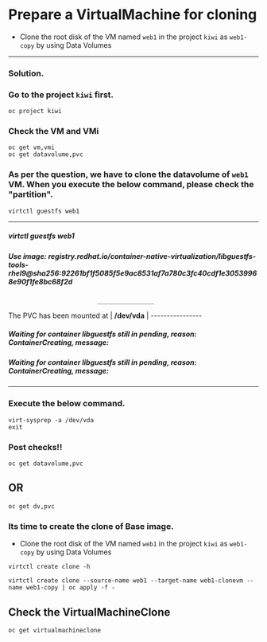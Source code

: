 # Prepare a VirtualMachine for cloning
- Clone the root disk of the VM named `web1` in the project `kiwi` as `web1-copy` by using Data Volumes
---

### Solution. 
### Go to the project `kiwi` first.
```
oc project kiwi
```
### Check the VM and VMi
```
oc get vm,vmi
oc get datavolume,pvc
```
### As  per the question, we have to clone the datavolume of `web1` VM. When you execute the below command, please check the "partition".

```
virtctl guestfs web1
```
---
#####  virtctl guestfs web1
#####  Use image: registry.redhat.io/container-native-virtualization/libguestfs-tools-rhel9@sha256:92261bf1f5085f5e9ac8531af7a780c3fc40cdf1e30539968e90f1fe8bc68f2d 
                             ________________
 The PVC has been mounted at | **/dev/vda** |
                             ----------------
##### Waiting for container libguestfs still in pending, reason: ContainerCreating, message:  
##### Waiting for container libguestfs still in pending, reason: ContainerCreating, message:
---
### Execute the below command.
```
virt-sysprep -a /dev/vda
exit
```
### Post checks!!
```
oc get datavolume,pvc
```
## OR 
```
oc get dv,pvc
```
### Its time to create the clone of Base image.
- Clone the root disk of the VM named `web1` in the project `kiwi` as `web1-copy` by using Data Volumes
```
virtctl create clone -h
```

```
virtctl create clone --source-name web1 --target-name web1-clonevm --name web1-copy | oc apply -f -
```

## Check the VirtualMachineClone
```
oc get virtualmachineclone
```
